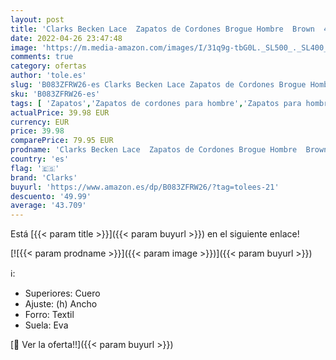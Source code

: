 ```yaml
---
layout: post
title: 'Clarks Becken Lace  Zapatos de Cordones Brogue Hombre  Brown  41 EU'
date: 2022-04-26 23:47:48
image: 'https://m.media-amazon.com/images/I/31q9g-tbG0L._SL500_._SL400_.jpg'
comments: true
category: ofertas
author: 'tole.es'
slug: 'B083ZFRW26-es Clarks Becken Lace Zapatos de Cordones Brogue Hombre Brown...'
sku: 'B083ZFRW26-es'
tags: [ 'Zapatos','Zapatos de cordones para hombre','Zapatos para hombre','Zapatos y complementos','clarks','zapatos','🇪🇸', ]
actualPrice: 39.98 EUR
currency: EUR
price: 39.98
comparePrice: 79.95 EUR
prodname: 'Clarks Becken Lace  Zapatos de Cordones Brogue Hombre  Brown  41 EU'
country: 'es'
flag: '🇪🇸'
brand: 'Clarks'
buyurl: 'https://www.amazon.es/dp/B083ZFRW26/?tag=tolees-21'
descuento: '49.99'
average: '43.709'
---
```


Está [{{< param title >}}]({{< param buyurl >}}) en el siguiente enlace!

[![{{< param prodname >}}]({{< param image >}})]({{< param buyurl >}})

ℹ️:

- Superiores: Cuero
- Ajuste: (h) Ancho
- Forro: Textil
- Suela: Eva

[🛒 Ver la oferta!!]({{< param buyurl >}})
